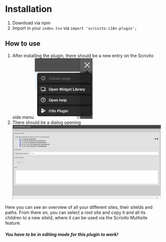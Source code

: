 # Installation

1. Download via npm
2. Import in your `index.tsx` via `import 'scrivito-i18n-plugin';`

## How to use

1. After installing the plugin, there should be a new entry on the Scrivito side menu
![Menu Icon](./static/menu.png?raw=true)
2. There should be a dialog opening
![Plugin Dialog](./static/plugin.png?raw=true)

Here you can see an overview of all your different sites, their siteIds and paths. From there on, you can select a root site and copy it and all its children to a new siteId, where it can be used via the Scrivito Multisite feature.

##### You have to be in editing mode for this plugin to work!